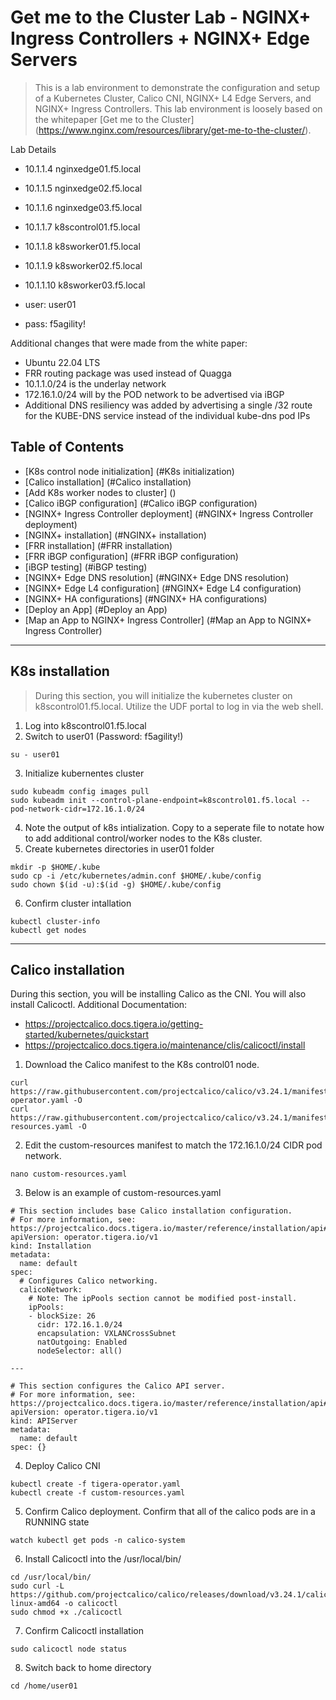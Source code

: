 # Get me to the Cluster Lab - NGINX+ Ingress Controllers + NGINX+ Edge Servers
> This is a lab environment to demonstrate the configuration and setup of a Kubernetes Cluster, Calico CNI, NGINX+ L4 Edge Servers, and NGINX+ Ingress Controllers. This lab environment is loosely based on the whitepaper [Get me to the Cluster] (https://www.nginx.com/resources/library/get-me-to-the-cluster/).  



Lab Details
- 10.1.1.4 nginxedge01.f5.local 
- 10.1.1.5 nginxedge02.f5.local 
- 10.1.1.6 nginxedge03.f5.local
- 10.1.1.7 k8scontrol01.f5.local 
- 10.1.1.8 k8sworker01.f5.local 
- 10.1.1.9 k8sworker02.f5.local 
- 10.1.1.10 k8sworker03.f5.local 

- user: user01
- pass: f5agility!

Additional changes that were made from the white paper:
- Ubuntu 22.04 LTS 
- FRR routing package was used instead of Quagga
- 10.1.1.0/24 is the underlay network
- 172.16.1.0/24 will by the POD network to be advertised via iBGP
- Additional DNS resiliency was added by advertising a single /32 route for the KUBE-DNS service instead of the individual kube-dns pod IPs

## Table of Contents

- [K8s control node initialization] (#K8s initialization)
- [Calico installation] (#Calico installation)
- [Add K8s worker nodes to cluster] ()
- [Calico iBGP configuration] (#Calico iBGP configuration)
- [NGINX+ Ingress Controller deployment] (#NGINX+ Ingress Controller deployment)
- [NGINX+ installation] (#NGINX+ installation)
- [FRR installation] (#FRR installation)
- [FRR iBGP configuration] (#FRR iBGP configuration)
- [iBGP testing] (#iBGP testing)
- [NGINX+ Edge DNS resolution] (#NGINX+ Edge DNS resolution)
- [NGINX+ Edge L4 configuration] (#NGINX+ Edge L4 configuration)
- [NGINX+ HA configurations] (#NGINX+ HA configurations)
- [Deploy an App] (#Deploy an App)
- [Map an App to NGINX+ Ingress Controller] (#Map an App to NGINX+ Ingress Controller)

---
## K8s installation
> During this section, you will initialize the kubernetes cluster on k8scontrol01.f5.local.  Utilize the UDF portal to log in via the web shell.
1. Log into k8scontrol01.f5.local 
2. Switch to user01 (Password: f5agility!)
```shell
su - user01
```
3. Initialize kubernentes cluster
```shell
sudo kubeadm config images pull
sudo kubeadm init --control-plane-endpoint=k8scontrol01.f5.local --pod-network-cidr=172.16.1.0/24
```
4. Note the output of k8s intialization.  Copy to a seperate file to notate how to add additional control/worker nodes to the K8s cluster.  
5. Create kubernetes directories in user01 folder
```shell
mkdir -p $HOME/.kube
sudo cp -i /etc/kubernetes/admin.conf $HOME/.kube/config
sudo chown $(id -u):$(id -g) $HOME/.kube/config
```
6. Confirm cluster intallation
```shell
kubectl cluster-info
kubectl get nodes
```

---
## Calico installation
During this section, you will be installing Calico as the CNI.  You will also install Calicoctl. Additional Documentation:
- https://projectcalico.docs.tigera.io/getting-started/kubernetes/quickstart
- https://projectcalico.docs.tigera.io/maintenance/clis/calicoctl/install

1. Download the Calico manifest to the K8s control01 node.  
```shell
curl https://raw.githubusercontent.com/projectcalico/calico/v3.24.1/manifests/tigera-operator.yaml -O
curl https://raw.githubusercontent.com/projectcalico/calico/v3.24.1/manifests/custom-resources.yaml -O
```
2. Edit the custom-resources manifest to match the 172.16.1.0/24 CIDR pod network.
```shell
nano custom-resources.yaml
```
3. Below is an example of custom-resources.yaml
```shell
# This section includes base Calico installation configuration.
# For more information, see: https://projectcalico.docs.tigera.io/master/reference/installation/api#operator.tigera.io/v1.Installation
apiVersion: operator.tigera.io/v1
kind: Installation
metadata:
  name: default
spec:
  # Configures Calico networking.
  calicoNetwork:
    # Note: The ipPools section cannot be modified post-install.
    ipPools:
    - blockSize: 26
      cidr: 172.16.1.0/24
      encapsulation: VXLANCrossSubnet
      natOutgoing: Enabled
      nodeSelector: all()

---

# This section configures the Calico API server.
# For more information, see: https://projectcalico.docs.tigera.io/master/reference/installation/api#operator.tigera.io/v1.APIServer
apiVersion: operator.tigera.io/v1
kind: APIServer 
metadata: 
  name: default 
spec: {}
```
4. Deploy Calico CNI
```shell
kubectl create -f tigera-operator.yaml
kubectl create -f custom-resources.yaml
```
5. Confirm Calico deployment.  Confirm that all of the calico pods are in a RUNNING state
```shell
watch kubectl get pods -n calico-system
```
6. Install Calicoctl into the /usr/local/bin/
```shell
cd /usr/local/bin/
sudo curl -L https://github.com/projectcalico/calico/releases/download/v3.24.1/calicoctl-linux-amd64 -o calicoctl
sudo chmod +x ./calicoctl
```
7. Confirm Calicoctl installation
```shell
sudo calicoctl node status
```
8. Switch back to home directory
```shell
cd /home/user01
```
